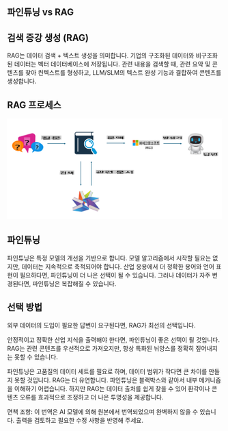 ## 파인튜닝 vs RAG

## 검색 증강 생성 (RAG)

RAG는 데이터 검색 + 텍스트 생성을 의미합니다. 기업의 구조화된 데이터와 비구조화된 데이터는 벡터 데이터베이스에 저장됩니다. 관련 내용을 검색할 때, 관련 요약 및 콘텐츠를 찾아 컨텍스트를 형성하고, LLM/SLM의 텍스트 완성 기능과 결합하여 콘텐츠를 생성합니다.

## RAG 프로세스
![FinetuningvsRAG](../../../../translated_images/rag.20124d5657be35073dd1dbc93411c24ed912cbcc3bab5d37d28e648e6f175b7e.ko.png)

## 파인튜닝
파인튜닝은 특정 모델의 개선을 기반으로 합니다. 모델 알고리즘에서 시작할 필요는 없지만, 데이터는 지속적으로 축적되어야 합니다. 산업 응용에서 더 정확한 용어와 언어 표현이 필요하다면, 파인튜닝이 더 나은 선택이 될 수 있습니다. 그러나 데이터가 자주 변경된다면, 파인튜닝은 복잡해질 수 있습니다.

## 선택 방법
외부 데이터의 도입이 필요한 답변이 요구된다면, RAG가 최선의 선택입니다.

안정적이고 정확한 산업 지식을 출력해야 한다면, 파인튜닝이 좋은 선택이 될 것입니다. RAG는 관련 콘텐츠를 우선적으로 가져오지만, 항상 특화된 뉘앙스를 정확히 짚어내지는 못할 수 있습니다.

파인튜닝은 고품질의 데이터 세트를 필요로 하며, 데이터 범위가 작다면 큰 차이를 만들지 못할 것입니다. RAG는 더 유연합니다.
파인튜닝은 블랙박스와 같아서 내부 메커니즘을 이해하기 어렵습니다. 하지만 RAG는 데이터 출처를 쉽게 찾을 수 있어 환각이나 콘텐츠 오류를 효과적으로 조정하고 더 나은 투명성을 제공합니다.

면책 조항: 이 번역은 AI 모델에 의해 원본에서 번역되었으며 완벽하지 않을 수 있습니다.
출력을 검토하고 필요한 수정 사항을 반영해 주세요.